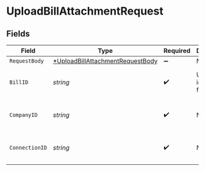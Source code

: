 # UploadBillAttachmentRequest


## Fields

| Field                                                                                          | Type                                                                                           | Required                                                                                       | Description                                                                                    | Example                                                                                        |
| ---------------------------------------------------------------------------------------------- | ---------------------------------------------------------------------------------------------- | ---------------------------------------------------------------------------------------------- | ---------------------------------------------------------------------------------------------- | ---------------------------------------------------------------------------------------------- |
| `RequestBody`                                                                                  | [*UploadBillAttachmentRequestBody](../../models/operations/uploadbillattachmentrequestbody.md) | :heavy_minus_sign:                                                                             | N/A                                                                                            |                                                                                                |
| `BillID`                                                                                       | *string*                                                                                       | :heavy_check_mark:                                                                             | Unique identifier for a bill                                                                   | 13d946f0-c5d5-42bc-b092-97ece17923ab                                                           |
| `CompanyID`                                                                                    | *string*                                                                                       | :heavy_check_mark:                                                                             | N/A                                                                                            | 8a210b68-6988-11ed-a1eb-0242ac120002                                                           |
| `ConnectionID`                                                                                 | *string*                                                                                       | :heavy_check_mark:                                                                             | N/A                                                                                            | 2e9d2c44-f675-40ba-8049-353bfcb5e171                                                           |